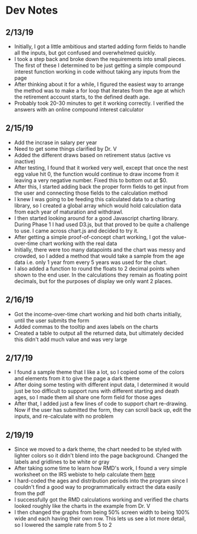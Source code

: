 # Dev Notes

## 2/13/19
* Initially, I got a little ambitious and started adding form fields to handle all the inputs, but got confused and overwhelmed quickly. 
* I took a step back and broke down the requirements into small pieces. The first of these I determined to be just getting a simple compound interest function working in code without taking any inputs from the page
* After thinking about it for a while, I figured the easiest way to arrange the method was to make a for loop that iterates from the age at which the retirement account starts, to the defined death age.
* Probably took 20-30 minutes to get it working correctly. I verified the answers with an online compound interest calculator


## 2/15/19
* Add the incrase in salary per year
* Need to get some things clarified by Dr. V
* Added the different draws based on retirement status (active vs inactive)
* After testing, I found that it worked very well, except that once the nest egg value hit 0, the function would continue to draw income from it leaving a very negative number. Fixed this to bottom out at $0.
* After this, I started adding back the proper form fields to get input from the user and connecting those fields to the calculation method
* I knew I was going to be feeding this calculated data to a charting library, so I created a global array which would hold calculation data from each year of maturation and withdrawl. 
* I then started looking around for a good Javascript charting library. During Phase 1 I had used D3.js, but that proved to be quite a challenge to use. I came across chart.js and decided to try it.
* After getting a simple proof-of-concept chart working, I got the value-over-time chart working with the real data
* Initially, there were too many datapoints and the chart was messy and crowded, so I added a method that would take a sample from the age data i.e. only 1 year from every 5 years was used for the chart.
* I also added a function to round the floats to 2 decimal points when shown to the end user. In the calculations they remain as floating point decimals, but for the purposes of display we only want 2 places.

## 2/16/19
* Got the income-over-time chart working and hid both charts initially, until the user submits the form
* Added commas to the tooltip and axes labels on the charts
* Created a table to output all the returned data, but ultimately decided this didn't add much value and was very large

## 2/17/19
* I found a sample theme that I like a lot, so I copied some of the colors and elements from it to give the page a dark theme
* After doing some testing with different input data, I determined it would just be too difficult to support runs with different starting and death ages, so I made them all share one form field for those ages
* After that, I added just a few lines of code to support chart re-drawing. Now if the user has submitted the form, they can scroll back up, edit the inputs, and re-calculate with no problem

## 2/19/19
* Since we moved to a dark theme, the chart needed to be styled with lighter colors so it didn't blend into the page background. Changed the labels and gridlines to be white or gray
* After taking some time to learn how RMD's work, I found a very simple worksheet on the IRS webiste to help calculate them [here](https://www.irs.gov/pub/irs-tege/uniform_rmd_wksht.pdf) 
* I hard-coded the ages and distribution periods into the program since I couldn't find a good way to programmatically extract the data easily from the pdf
* I successfully got the RMD calculations working and verified the charts looked roughly like the charts in the example from Dr. V
* I then changed the graphs from being 50% screen width to being 100% wide and each having their own row. This lets us see a lot more detail, so I lowered the sample rate from 5 to 2
